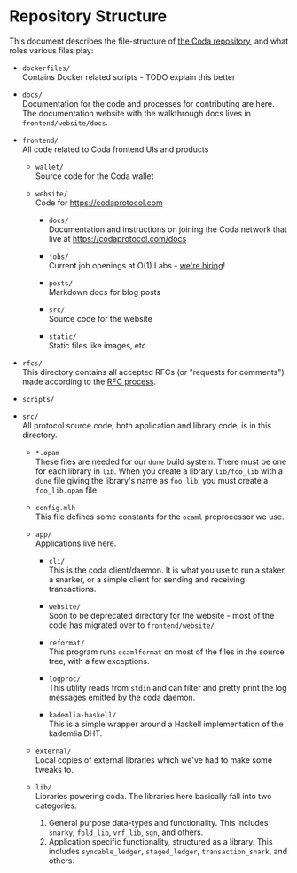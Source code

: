 # Repository Structure

This document describes the file-structure of [the Coda repository](https://github.com/codaprotocol/coda), and what roles various
files play:

- `dockerfiles/`    
    Contains Docker related scripts - TODO explain this better

- `docs/`    
    Documentation for the code and processes for contributing are here. The documentation website with the walkthrough docs lives in `frontend/website/docs`.
 
- `frontend/`   
    All code related to Coda frontend UIs and products

    - `wallet/`   
        Source code for the Coda wallet

    - `website/`    
        Code for https://codaprotocol.com

        - `docs/`   
            Documentation and instructions on joining the Coda network that live at https://codaprotocol.com/docs 

        - `jobs/`   
            Current job openings at O(1) Labs - [we're hiring](https://codaprotocol.com/jobs.html)!
        - `posts/`    
            Markdown docs for blog posts

        - `src/`    
            Source code for the website

        - `static/`   
            Static files like images, etc.

- `rfcs/`    
    This directory contains all accepted RFCs (or "requests for comments") made according to the [RFC process](CONTRIBUTING.md#RFCs).

- `scripts/`

- `src/`    
    All protocol source code, both application and library code, is in this directory.
  
    - `*.opam`    
        These files are needed for our `dune` build system. There must be one for each
        library in `lib`. When you create a library `lib/foo_lib` with a `dune` file giving
        the library's name as `foo_lib`, you must create a `foo_lib.opam` file.
    
    - `config.mlh`    
        This file defines some constants for the `ocaml` preprocessor we use.
    
    - `app/`    
        Applications live here.
        
        - `cli/`    
            This is the coda client/daemon. It is what you use to run a staker, a snarker, or a simple client for sending and receiving transactions.
        
        - `website/`    
            Soon to be deprecated directory for the website - most of the code has migrated over to `frontend/website/`
        
        - `reformat/`   
            This program runs `ocamlformat` on most of the files in the source tree, with a few exceptions.
        
        - `logproc/`    
            This utility reads from `stdin` and can filter and pretty print the log messages emitted by the coda daemon.
        
        - `kademlia-haskell/`   
            This is a simple wrapper around a Haskell implementation of the kademlia DHT.

    - `external/`   
        Local copies of external libraries which we've had to make some tweaks to.
    
    - `lib/`    
        Libraries powering coda.
        The libraries here basically fall into two categories.
        1. General purpose data-types and functionality. This includes `snarky`, `fold_lib`, `vrf_lib`, `sgn`, and others.
        2. Application specific functionality, structured as a library. This includes `syncable_ledger`, `staged_ledger`, `transaction_snark`, and others.
    